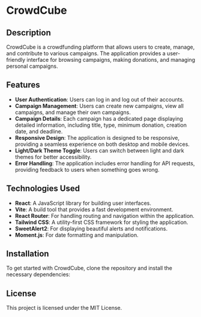 # CrowdCube

## Description
CrowdCube is a crowdfunding platform that allows users to create, manage, and contribute to various campaigns. The application provides a user-friendly interface for browsing campaigns, making donations, and managing personal campaigns.

## Features
- **User Authentication**: Users can log in and log out of their accounts.
- **Campaign Management**: Users can create new campaigns, view all campaigns, and manage their own campaigns.
- **Campaign Details**: Each campaign has a dedicated page displaying detailed information, including title, type, minimum donation, creation date, and deadline.
- **Responsive Design**: The application is designed to be responsive, providing a seamless experience on both desktop and mobile devices.
- **Light/Dark Theme Toggle**: Users can switch between light and dark themes for better accessibility.
- **Error Handling**: The application includes error handling for API requests, providing feedback to users when something goes wrong.

## Technologies Used
- **React**: A JavaScript library for building user interfaces.
- **Vite**: A build tool that provides a fast development environment.
- **React Router**: For handling routing and navigation within the application.
- **Tailwind CSS**: A utility-first CSS framework for styling the application.
- **SweetAlert2**: For displaying beautiful alerts and notifications.
- **Moment.js**: For date formatting and manipulation.

## Installation
To get started with CrowdCube, clone the repository and install the necessary dependencies:

## License
This project is licensed under the MIT License.
